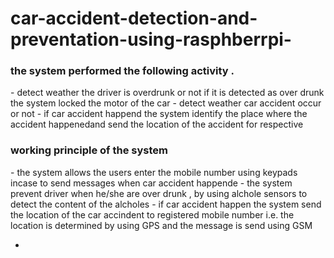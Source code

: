 # car-accident-detection-and-preventation-using-rasphberrpi-
<h3>the system performed the following activity .</h3> 
- detect weather the driver is overdrunk or not if it is detected as over drunk the system locked the motor of the car
- detect weather car accident occur or not 
- if car accident happend the system identify the place where the accident happenedand send the location of the accident for respective 
<h3>working principle of the system</h3>
- the system allows the users enter the mobile number using keypads incase to send messages when car accident happende
- the system prevent driver when he/she are over drunk , by using alchole sensors to detect the content of the alcholes
- if car accident happen the system send the location of the car accindent to registered mobile number i.e. the location is determined by using GPS and the message is send using GSM

- 


